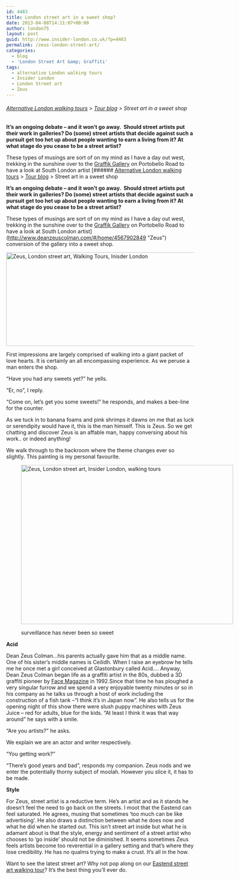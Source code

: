 ```yaml
---
id: 4483
title: London street art in a sweet shop?
date: 2013-04-08T14:11:07+00:00
author: london75
layout: post
guid: http://www.insider-london.co.uk/?p=4483
permalink: /zeus-london-street-art/
categories:
  - blog
  - 'London Street Art &amp; Graffiti'
tags:
  - alternative London walking tours
  - Insider London
  - London Street art
  - Zeus
---
```

###### [Alternative London walking tours](http://www.insider-london.co.uk/ "Alternative London walking tours") > [Tour blog](http://www.insider-london.co.uk/blog/ "Insider London walking tour blog") > Street art in a sweet shop

**It’s an ongoing debate – and it won’t go away.  Should street artists put their work in galleries? Do (some) street artists that decide against such a pursuit get too het up about people wanting to earn a living from it? At what stage do you cease to be a street artist?**

These types of musings are sort of on my mind as I have a day out west, trekking in the sunshine over to the [Graffik Gallery](http://www.graffikgallery.com/ "Graffik Gallery") on Portobello Road to have a look at South London artist [###### [Alternative London walking tours](http://www.insider-london.co.uk/ "Alternative London walking tours") > [Tour blog](http://www.insider-london.co.uk/blog/ "Insider London walking tour blog") > Street art in a sweet shop

**It’s an ongoing debate – and it won’t go away.  Should street artists put their work in galleries? Do (some) street artists that decide against such a pursuit get too het up about people wanting to earn a living from it? At what stage do you cease to be a street artist?**

These types of musings are sort of on my mind as I have a day out west, trekking in the sunshine over to the [Graffik Gallery](http://www.graffikgallery.com/ "Graffik Gallery") on Portobello Road to have a look at South London artist](http://www.deanzeuscolman.com/#/home/4567902849 "Zeus") conversion of the gallery into a sweet shop.

<a href="http://www.insider-london.co.uk/blog/2013/04/08/zeus-london-street-art/zeus/" rel="attachment wp-att-4488"><img class="alignnone size-full wp-image-4488" alt="Zeus, London street art, Walking Tours, Inisder London" src="http://www.insider-london.co.uk/wp-content/uploads/2013/02/Zeus.png" width="569" height="251" /></a>

First impressions are largely comprised of walking into a giant packet of love hearts. It is certainly an all encompassing experience. As we peruse a man enters the shop.

“Have you had any sweets yet?” he yells.

“Er, no”, I reply.

“Come on, let’s get you some sweets!” he responds, and makes a bee-line for the counter.

As we tuck in to banana foams and pink shrimps it dawns on me that as luck or serendipity would have it, this is the man himself. This is Zeus. So we get chatting and discover Zeus is an affable man, happy conversing about his work.. or indeed anything!

We walk through to the backroom where the theme changes ever so slightly. This painting is my personal favourite.<figure id="attachment_4493" style="width: 569px" class="wp-caption alignnone">

<a href="http://www.insider-london.co.uk/blog/2013/04/08/zeus-london-street-art/mirror/" rel="attachment wp-att-4493"><img class="size-full wp-image-4493" alt="Zeus, London street art, Insider London, walking tours" src="http://www.insider-london.co.uk/wp-content/uploads/2013/02/Mirror.jpg" width="569" height="427" /></a><figcaption class="wp-caption-text">surveillance has never been so sweet</figcaption></figure> 

**Acid**

Dean Zeus Colman&#8230;his parents actually gave him that as a middle name. One of his sister’s middle names is Ceilidh. When I raise an eyebrow he tells me he once met a girl conceived at Glastonbury called Acid&#8230;. Anyway, Dean Zeus Colman began life as a graffiti artist in the 80s, dubbed a 3D graffiti pioneer by [Face Magazine](http://thefacearchive.tumblr.com/ "Face") in 1992.Since that time he has ploughed a very singular furrow and we spend a very enjoyable twenty minutes or so in his company as he talks us through a host of work including the construction of a fish tank –“I think it’s in Japan now”. He also tells us for the opening night of this show there were slush puppy machines with Zeus Juice – red for adults, blue for the kids. “At least I think it was that way around” he says with a smile.

&#8220;Are you artists?&#8221; he asks.

We explain we are an actor and writer respectively.

&#8220;You getting work?&#8221;

&#8220;There’s good years and bad&#8221;, responds my companion. Zeus nods and we enter the potentially thorny subject of moolah. However you slice it, it has to be made.

**Style**

For Zeus, street artist is a reductive term. He’s an artist and as it stands he doesn’t feel the need to go back on the streets. I moot that the Eastend can feel saturated. He agrees, musing that sometimes ‘too much can be like advertising’. He also draws a distinction between what he does now and what he did when he started out. This isn’t street art inside but what he is adamant about is that the style, energy and sentiment of a street artist who chooses to ‘go inside’ should not be diminished. It seems sometimes Zeus feels artists become too reverential in a gallery setting and that’s where they lose credibility. He has no qualms trying to make a crust. It’s all in the how.

Want to see the latest street art? Why not pop along on our [Eastend street art walking tour](http://www.insider-london.co.uk/london-graffiti-artists-walking-tours/ "street art walking tour")? It&#8217;s the best thing you&#8217;ll ever do.